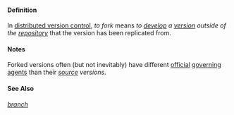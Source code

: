 #### Definition

In [distributed version control](https://github.com/gcassel/Modular-Organization-Terminology/blob/master/terms/distributed-version-control.md), *to fork* means *to [develop](https://github.com/gcassel/Modular-Organization-Terminology/blob/master/terms/develop.md) a [version](https://github.com/gcassel/Modular-Organization-Terminology/blob/master/terms/version.md) outside of the [repository](https://github.com/gcassel/Modular-Organization-Terminology/blob/master/terms/repository.md)* that the version has been replicated from.  

#### Notes

Forked versions often (but not inevitably) have different [official](https://github.com/gcassel/Modular-Organization-Terminology/blob/master/terms/official.md) [governing](https://github.com/gcassel/Modular-Organization-Terminology/blob/master/terms/governance.md) [agents](https://github.com/gcassel/Modular-Organization-Terminology/blob/master/terms/agent.md) than their *[source](https://github.com/gcassel/Modular-Organization-Terminology/blob/master/terms/source.md) versions*.

#### See Also

*[branch](https://github.com/gcassel/Modular-Organization-Terminology/blob/master/terms/branch.md)*
